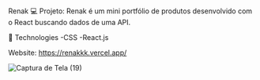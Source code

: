 Renak
💻 Projeto: 
Renak é um mini portfólio de produtos desenvolvido com o React buscando dados de uma API.


🔧 Technologies
-CSS
-React.js

Website: https://renakkk.vercel.app/


![Captura de Tela (19)](https://user-images.githubusercontent.com/83783563/144090532-f4cc3319-4500-42fe-9fa6-20c84b1c4b6c.png)

